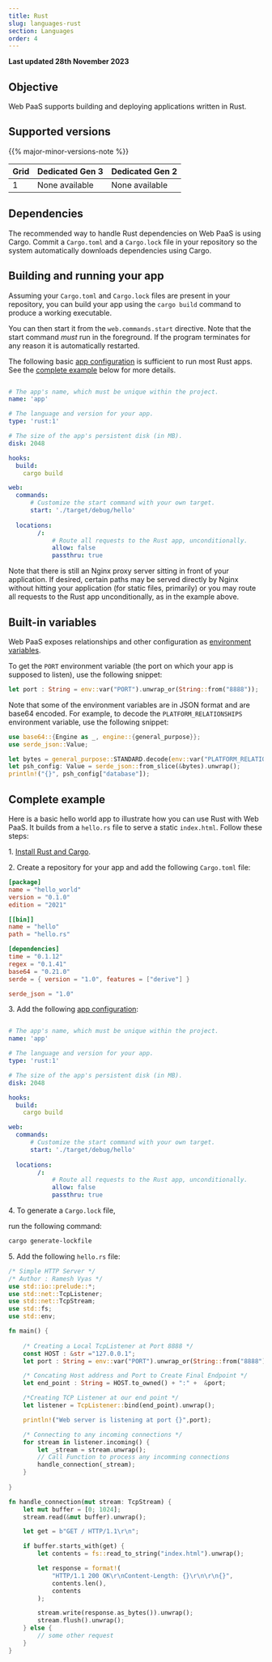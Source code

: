 ```yaml
---
title: Rust
slug: languages-rust
section: Languages
order: 4
---
```


**Last updated 28th November 2023**



## Objective  

Web PaaS supports building and deploying applications written in Rust.

## Supported versions

{{% major-minor-versions-note %}}




<table>
    <thead>
        <tr>
            <th>Grid</th>
            <th>Dedicated Gen 3</th>
            <th>Dedicated Gen 2</th>
        </tr>
    </thead>
    <tbody>
        <tr>
            <td>1</td>
            <td>None available</td>
            <td>None available</thd>
        </tr>
    </tbody>
</table>



## Dependencies

The recommended way to handle Rust dependencies on Web PaaS is using Cargo.
Commit a `Cargo.toml` and a `Cargo.lock` file in your repository
so the system automatically downloads dependencies using Cargo.

## Building and running your app

Assuming your `Cargo.toml` and `Cargo.lock` files are present in your repository,
you can build your app using the `cargo build` command to produce a working executable.

You can then start it from the `web.commands.start` directive.
Note that the start command _must_ run in the foreground.
If the program terminates for any reason it is automatically restarted.

The following basic [app configuration](../../create-apps) is sufficient to run most Rust apps.
See the [complete example](#complete-example) below for more details.


```yaml {configFile="app"}

# The app's name, which must be unique within the project.
name: 'app'

# The language and version for your app.
type: 'rust:1'

# The size of the app's persistent disk (in MB).
disk: 2048

hooks:
  build:
    cargo build

web:
  commands:
      # Customize the start command with your own target.
      start: './target/debug/hello'
  
  locations:
        /:
            # Route all requests to the Rust app, unconditionally.
            allow: false
            passthru: true
```


Note that there is still an Nginx proxy server sitting in front of your application. If desired, certain paths may be served directly by Nginx without hitting your application (for static files, primarily) or you may route all requests to the Rust app unconditionally, as in the example above.

## Built-in variables

Web PaaS exposes relationships and other configuration as [environment variables](../languages-development/variables).

To get the `PORT` environment variable (the port on which your app is supposed to listen),
use the following snippet:

```rust
let port : String = env::var("PORT").unwrap_or(String::from("8888"));
```

Note that some of the environment variables are in JSON format and are base64 encoded.
For example, to decode the `PLATFORM_RELATIONSHIPS` environment variable,
use the following snippet: 

```rust
use base64::{Engine as _, engine::{general_purpose}};
use serde_json::Value;

let bytes = general_purpose::STANDARD.decode(env::var("PLATFORM_RELATIONSHIPS").unwrap_or(String::new())).unwrap();
let psh_config: Value = serde_json::from_slice(&bytes).unwrap();
println!("{}", psh_config["database"]);
```

## Complete example

Here is a basic hello world app to illustrate how you can use Rust with Web PaaS. 
It builds from a `hello.rs` file to serve a static `index.html`.
Follow these steps:

1\. [Install Rust and Cargo](https://www.rust-lang.org/tools/install).


2\. Create a repository for your app and add the following `Cargo.toml` file:


```toml
[package]
name = "hello_world"
version = "0.1.0"
edition = "2021"

[[bin]]
name = "hello"
path = "hello.rs"

[dependencies]
time = "0.1.12"
regex = "0.1.41"
base64 = "0.21.0"
serde = { version = "1.0", features = ["derive"] }

serde_json = "1.0"
```

3\. Add the following [app configuration](../../create-apps):



```yaml {configFile="app"}

# The app's name, which must be unique within the project.
name: 'app'

# The language and version for your app.
type: 'rust:1'

# The size of the app's persistent disk (in MB).
disk: 2048

hooks:
  build:
    cargo build

web:
  commands:
      # Customize the start command with your own target.
      start: './target/debug/hello'
  
  locations:
        /:
            # Route all requests to the Rust app, unconditionally.
            allow: false
            passthru: true
```


4\. To generate a `Cargo.lock` file,

   run the following command:

```bash
cargo generate-lockfile
```

5\. Add the following `hello.rs` file:


```rust
/* Simple HTTP Server */
/* Author : Ramesh Vyas */
use std::io::prelude::*;
use std::net::TcpListener;
use std::net::TcpStream;
use std::fs;
use std::env;

fn main() {
 
    /* Creating a Local TcpListener at Port 8888 */
    const HOST : &str ="127.0.0.1";
    let port : String = env::var("PORT").unwrap_or(String::from("8888"));

    /* Concating Host address and Port to Create Final Endpoint */
    let end_point : String = HOST.to_owned() + ":" +  &port;

    /*Creating TCP Listener at our end point */
    let listener = TcpListener::bind(end_point).unwrap();

    println!("Web server is listening at port {}",port);

    /* Connecting to any incoming connections */
    for stream in listener.incoming() {
        let _stream = stream.unwrap();
        // Call Function to process any incomming connections
        handle_connection(_stream);
    }
 
}

fn handle_connection(mut stream: TcpStream) {
    let mut buffer = [0; 1024];
    stream.read(&mut buffer).unwrap();

    let get = b"GET / HTTP/1.1\r\n";

    if buffer.starts_with(get) {
        let contents = fs::read_to_string("index.html").unwrap();

        let response = format!(
            "HTTP/1.1 200 OK\r\nContent-Length: {}\r\n\r\n{}",
            contents.len(),
            contents
        );

        stream.write(response.as_bytes()).unwrap();
        stream.flush().unwrap();
    } else {
        // some other request
    }
}
```
